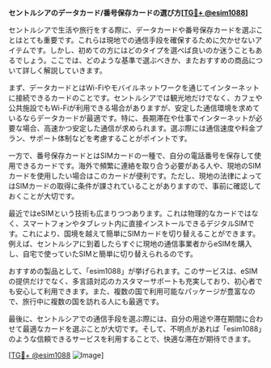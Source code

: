 **セントルシアのデータカード/番号保存カードの選び方[[TG💪+ @esim1088](https://t.me/s/esim1088)]**

セントルシアで生活や旅行をする際に、データカードや番号保存カードを選ぶことはとても重要です。これらは現地での通信手段を確保するために欠かせないアイテムです。しかし、初めての方にはどのタイプを選べば良いのか迷うこともあるでしょう。ここでは、どのような基準で選ぶべきか、またおすすめの商品について詳しく解説していきます。

まず、データカードとはWi-Fiやモバイルネットワークを通じてインターネットに接続できるカードのことです。セントルシアでは観光地だけでなく、カフェや公共施設でもWi-Fiが利用できる場合がありますが、安定した通信環境を求めているならデータカードが最適です。特に、長期滞在や仕事でインターネットが必要な場合、高速かつ安定した通信が求められます。選ぶ際には通信速度や料金プラン、サポート体制などを考慮することがポイントです。

一方で、番号保存カードとはSIMカードの一種で、自分の電話番号を保存して使用できるカードです。海外で頻繁に連絡を取り合う必要がある人や、現地のSIMカードを使用したい場合はこのカードが便利です。ただし、現地の法律によってはSIMカードの取得に条件が課されていることがありますので、事前に確認しておくことが大切です。

最近ではeSIMという技術も広まりつつあります。これは物理的なカードではなく、スマートフォンやタブレット内に直接インストールできるデジタルSIMです。これにより、国境を越えて簡単にSIMカードを切り替えることができます。例えば、セントルシアに到着したらすぐに現地の通信事業者からeSIMを購入し、自宅で使っていたSIMと簡単に切り替えられるのです。

おすすめの製品として、「esim1088」が挙げられます。このサービスは、eSIMの提供だけでなく、多言語対応のカスタマーサポートも充実しており、初心者でも安心して利用できます。また、複数の国で利用可能なパッケージが豊富なので、旅行中に複数の国を訪れる人にも最適です。

最後に、セントルシアでの通信手段を選ぶ際には、自分の用途や滞在期間に合わせて最適なカードを選ぶことが大切です。そして、不明点があれば「esim1088」のような信頼できるサービスを利用することで、快適な滞在が期待できます。

[[TG💪+ @esim1088](https://t.me/s/esim1088) ![Image](https://i.postimg.cc/Y0z9fWf4/image.png)]